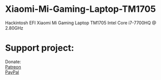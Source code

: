 # Xiaomi-Mi-Gaming-Laptop-TM1705
Hackintosh EFI Xiaomi Mi Gaming Laptop TM1705 Intel Core i7-7700HQ @ 2.80GHz</br>
<h1>Support project:</h1>
Donate:</br>
<a href=https://patreon.com/PumpkinHackintosh>Patreon</a></br>
<a href=https://paypal.com>PayPal</a>
